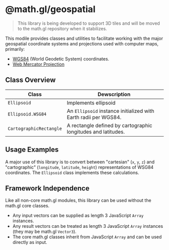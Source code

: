 # @math.gl/geospatial

> This library is being developed to support 3D tiles and will be moved to the math.gl repository when it stabilizes.

This modile provides classes and utilities to facilitate working with the major geospatial coordinate systems and projections used with computer maps, primarily:
- [WGS84](https://en.wikipedia.org/wiki/World_Geodetic_System) (World Geodetic System) coordinates.
- [Web Mercator Projection](https://en.wikipedia.org/wiki/Web_Mercator_projection)

## Class Overview

| Class                   | Dewscription |
| ---                     | --- |
| `Ellipsoid`             | Implements ellipsoid |
| `Ellipsoid.WSG84`       | An `Ellipsoid` instance initialized with Earth radii per WGS84. |
| `CartographicRectangle` | A rectangle defined by cartographic longitudes and latitudes. |

## Usage Examples

A major use of this library is to convert between "cartesian" (`x`, `y`, `z`) and "cartographic" (`longitude`, `latitude`, `height`) representations of WSG84 coordinates. The `Ellipsoid` class implements these calculations.


## Framework Independence

Like all non-core math.gl modules, this library can be used without the math.gl core classes.

- Any input vectors can be supplied as length 3 JavaScript `Array` instances.
- Any result vectors can be treated as length 3 JavaScript `Array` instances (they may be math.gl `Vector3`).
- The core math.gl classes inherit from JavaScript `Array` and can be used directly as input.
